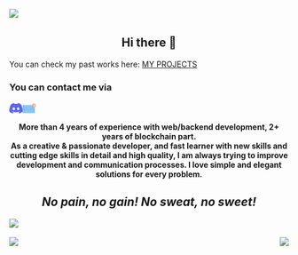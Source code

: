 ![](https://komarev.com/ghpvc/?username=harsh-98&color=yellow)

<h2 align = "center">
Hi there 👋
</h2>

You can check my past works here: <a href="https://harshjain.co/projects/">MY PROJECTS</a>

<h3 >You can contact me via </h3>

<a href="https://discordapp.com/users/harshjain#0499"><img align="left" src="images/discord.svg" alt="harshjain | Discord" width="24px"/></a>
<a href="mailto:harshjiniitr@gmail.com"><img align="left" src="images/email.svg" alt="harshjain | Email" width="24px"/></a>

<br/>

<h4 align="center">
More than 4 years of experience with web/backend development, 2+ years of blockchain part. 
<br />
As a creative & passionate developer, and fast learner with new skills and cutting edge skills in detail and high quality, I am always trying to improve development and communication processes. I love simple and elegant solutions for every problem.
<br />
</h4>

<i><h2 align="center">No pain, no gain! No sweat, no sweet!</h2></i>

![](https://cdn1.vc4a.com/media/2021/08/github-banner.jpg)

<p>
<img align="" height="170px" src="https://github-readme-stats.vercel.app/api/top-langs?username=harsh-98&count_private=true&hide=html&layout=compact&langs_count=6&theme=radical">
<img align="right" height="170px" src="https://github-readme-stats.vercel.app/api?username=harsh-98&sshow_icons=true&theme=radical&count_private=true">
</p>
